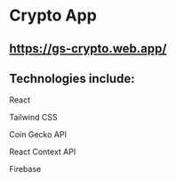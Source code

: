 # Crypto App

## https://gs-crypto.web.app/

## Technologies include:

React

Tailwind CSS

Coin Gecko API

React Context API

Firebase